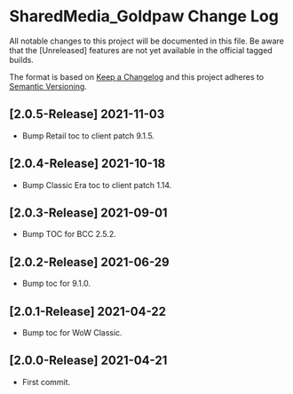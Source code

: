 # SharedMedia_Goldpaw Change Log
All notable changes to this project will be documented in this file. Be aware that the [Unreleased] features are not yet available in the official tagged builds.

The format is based on [Keep a Changelog](http://keepachangelog.com/) 
and this project adheres to [Semantic Versioning](http://semver.org/).

## [2.0.5-Release] 2021-11-03
- Bump Retail toc to client patch 9.1.5.

## [2.0.4-Release] 2021-10-18
- Bump Classic Era toc to client patch 1.14.

## [2.0.3-Release] 2021-09-01
- Bump TOC for BCC 2.5.2.

## [2.0.2-Release] 2021-06-29
- Bump toc for 9.1.0.

## [2.0.1-Release] 2021-04-22
- Bump toc for WoW Classic.

## [2.0.0-Release] 2021-04-21
- First commit.
